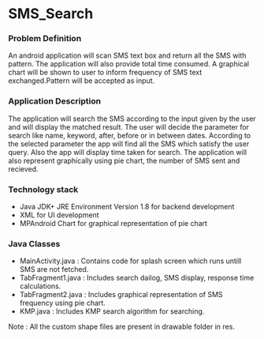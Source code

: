 # SMS_Search

### Problem Definition
An android application will scan SMS text box and return all the SMS with pattern. The application will also provide total time consumed. A graphical chart will be shown to user to inform frequency of SMS text exchanged.Pattern will be accepted as input.

### Application Description
The application will search the SMS according to the input given by the user and will display the matched result. The user will decide the parameter for search like name, keyword, after, before or in between dates. According to the selected parameter the app will find all the SMS which satisfy the user query. Also the app will display time taken for search. The application will also represent graphically using pie chart, the number of SMS sent and recieved.

### Technology stack

- Java JDK+ JRE Environment Version 1.8 for backend development
- XML for UI development
- MPAndroid Chart for graphical representation of pie chart

### Java Classes

- MainActivity.java : Contains code for splash screen which runs untill SMS are not fetched.
- TabFragment1.java : Includes search dailog, SMS display, response time calculations.
- TabFragment2.java : Includes graphical representation of SMS frequency using pie chart.
- KMP.java          : Includes KMP search algorithm for searching.

Note : All the custom shape files are present in drawable folder in res.

